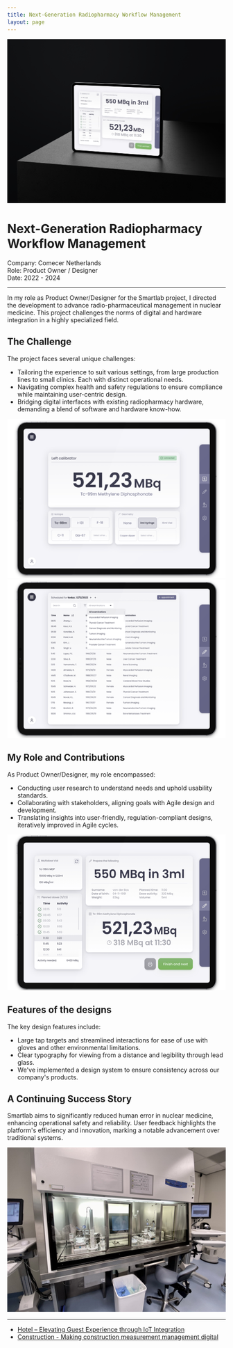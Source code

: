 ```yaml
---
title: Next-Generation Radiopharmacy Workflow Management
layout: page
---
```


<img src="/images/case-study-smartlab-ui.jpg" class="image-transition-1" alt="Construction Company project">

# Next-Generation Radiopharmacy Workflow Management

Company: Comecer Netherlands<br>
Role: Product Owner / Designer<br>
Date: 2022 - 2024
***

In my role as Product Owner/Designer for the Smartlab project, I directed the development to advance radio-pharmaceutical management in nuclear medicine. This project challenges the norms of digital and hardware integration in a highly specialized field.

## The Challenge
The project faces several unique challenges:
- Tailoring the experience to suit various settings, from large production lines to small clinics. Each with distinct operational needs.
- Navigating complex health and safety regulations to ensure compliance while maintaining user-centric design.
- Bridging digital interfaces with existing radiopharmacy hardware, demanding a blend of software and hardware know-how.

<img src="/images/case-study-smartlab-1.png" class="transparent" alt="Construction Company project" />

<img src="/images/case-study-smartlab-2.png" class="transparent" alt="Construction Company project" />

## My Role and Contributions
As Product Owner/Designer, my role encompassed:

- Conducting user research to understand needs and uphold usability standards.
- Collaborating with stakeholders, aligning goals with Agile design and development.
- Translating insights into user-friendly, regulation-compliant designs, iteratively improved in Agile cycles.

<img src="/images/case-study-smartlab-3.png" class="transparent" alt="Construction Company project" />

## Features of the designs
The key design features include:
- Large tap targets and streamlined interactions for ease of use with gloves and other environmental limitations.
- Clear typography for viewing from a distance and legibility through lead glass.
- We've implemented a design system to ensure consistency across our company's products.

## A Continuing Success Story
Smartlab aims to significantly reduced human error in nuclear medicine, enhancing operational safety and reliability. User feedback highlights the platform's efficiency and innovation, marking a notable advancement over traditional systems.

<img src="/images/case-study-smartlab-5.jpg" alt="Construction Company project" />

***
- [Hotel – Elevating Guest Experience through IoT Integration](/portfolio/hotel/)
- [Construction - Making construction measurement management digital](/portfolio/construction/)
